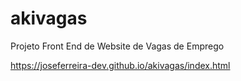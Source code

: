 # akivagas
Projeto Front End de Website de Vagas de Emprego

https://joseferreira-dev.github.io/akivagas/index.html
